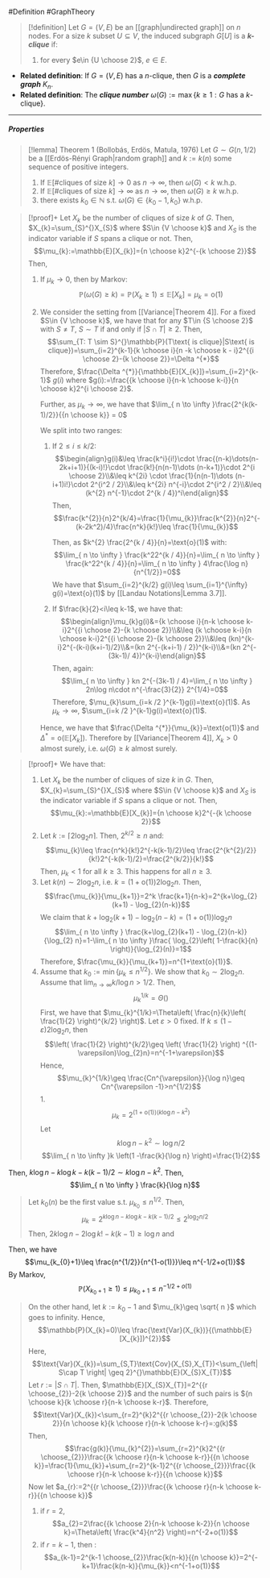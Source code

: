 #Definition #GraphTheory 

> [!definition]
> Let $G=(V,E)$ be an [[graph|undirected graph]] on $n$ nodes. For a size $k$ subset $U\subseteq V$, the induced subgraph $G[U]$ is a ***$k$-clique*** if:
> 1. for every $e\in {U \choose 2}$, $e\in E$.

- **Related definition**: If $G=(V,E)$ has a $n$-clique, then $G$ is a ***complete graph*** $K_{n}$. 
- **Related definition**: The ***clique number*** $\omega(G):=\max \{ k\geq 1:G\text{ has a }k\text{-clique}  \}$.
---
##### Properties

> [!lemma] Theorem 1 (Bollobás, Erdös, Matula, 1976)
> Let $G \sim G(n,1 / 2)$ be a [[Erdös-Rényi Graph|random graph]] and $k:=k(n)$ some sequence of positive integers.
> 1. If $\mathbb{E}[\#\text{cliques of size }k]\to 0$ as $n\to \infty$, then $\omega(G)< k$ w.h.p.
> 2. If $\mathbb{E}[\#\text{cliques of size }k]\to \infty$ as $n\to \infty$, then $\omega(G)\geq k$ w.h.p.
> 4. there exists $k_0\in \mathbb{N}$ s.t. $\omega(G)\in \{k_{0}-1,k_{0}\}$ w.h.p.

> [!proof]+
> Let $X_{k}$ be the number of cliques of size $k$ of $G$. Then, $X_{k}=\sum_{S}^{}X_{S}$ where $S\in {V \choose k}$ and $X_{S}$ is the indicator variable if $S$ spans a clique or not. Then,$$\mu_{k}:=\mathbb{E}[X_{k}]={n \choose k}2^{-{k \choose 2}}$$
> Then, 
> 1. If $\mu_{k}\to 0$, then by Markov: $$\mathbb{P}(\omega(G)\geq k)=\mathbb{P}(X_{k}\geq 1)\leq \mathbb{E}[X_{k}]=\mu_{k}=\text{o}(1)$$
> 2. We consider the setting from [[Variance|Theorem 4]]. For a fixed $S\in {V \choose k}$, we have that for any $T\in {S \choose 2}$ with $S\neq T$, $S \sim T$ if and only if $\left| S\cap T \right|\geq 2$. Then, $$\sum_{T: T \sim S}^{}\mathbb{P}(T\text{ is clique}|S\text{ is clique})=\sum_{i=2}^{k-1}{k \choose i}{n -k \choose k - i}2^{{i \choose 2}-{k \choose 2}}=\Delta ^{*}$$Therefore, $\frac{\Delta ^{*}}{\mathbb{E}[X_{k}]}=\sum_{i=2}^{k-1}$ $g(i)$ where $g(i):=\frac{{k \choose i}{n-k \choose k-i}}{n \choose k}2^{i \choose 2}$. 
>    
>    Further, as $\mu_{k}\to \infty$, we have that $\lim_{ n \to \infty }\frac{2^{k(k-1)/2}}{{n \choose k}} = 0$
>    
>    We split into two ranges:
>    1. If $2\leq i\leq k / 2$: $$\begin{align}g(i)&\leq \frac{k^i}{i!}\cdot \frac{(n-k)\dots(n-2k+i+1)}{(k-i)!}\cdot \frac{k!}{n(n-1)\dots (n-k+1)}\cdot 2^{i \choose 2}\\&\leq k^{2i} \cdot  \frac{1}{n(n-1)\dots (n-i+1)i!}\cdot 2^{i^2 / 2}\\&\leq  k^{2i} n^{-i}\cdot 2^{i^2 / 2}\\&\leq  (k^{2} n^{-1}\cdot 2^{k / 4})^i\end{align}$$Then, $$\frac{k^{2}}{n}2^{k/4}=\frac{1}{\mu_{k}}\frac{k^{2}}{n}2^{-(k-2k^2)/4}\frac{n^k}{k!}\leq \frac{1}{\mu_{k}}$$
>       
>       Then, as $k^{2} \frac{2^{k / 4}}{n}=\text{o}(1)$ with:$$\lim_{ n \to \infty } \frac{k^22^{k / 4}}{n}=\lim_{ n \to \infty } \frac{k^22^{k / 4}}{n}=\lim_{ n \to \infty } 4\frac{\log n}{n^{1/2}}=0$$We have that $\sum_{i=2}^{k/2} g(i)\leq \sum_{i=1}^{\infty} g(i)=\text{o}(1)$ by [[Landau Notations|Lemma 3.7]].
>    2. If $\frac{k}{2}<i\leq k-1$, we have that: $$\begin{align}\mu_{k}g(i)&={k \choose i}{n-k \choose k-i}2^{{i \choose 2}-{k \choose 2}}\\&\leq {k \choose k-i}{n \choose k-i}2^{{i \choose 2}-{k \choose 2}}\\&\leq (kn)^{k-i}2^{-(k-i)(k+i-1)/2}\\&=(kn 2^{-(k+i-1) / 2})^{k-i}\\&=(kn 2^{-(3k-1)/ 4})^{k-i}\end{align}$$Then, again: $$\lim_{ n \to \infty } kn 2^{-(3k-1) / 4}=\lim_{ n \to \infty } 2n\log n\cdot  n^{-\frac{3}{2}} 2^{1/4}=0$$ Therefore, $\mu_{k}\sum_{i=k /2 }^{k-1}g(i)=\text{o}(1)$. As $\mu_{k}\to \infty$, $\sum_{i=k /2 }^{k-1}g(i)=\text{o}(1)$.
>   
> 	 Hence, we have that  $\frac{\Delta ^{*}}{\mu_{k}}=\text{o(1)}$ and $\Delta ^{*}=\text{o}(\mathbb{E}[X_{k}])$. Therefore by [[Variance|Theorem 4]], $X_{k}>0$ almost surely, i.e. $\omega(G)\geq k$ almost surely.
> 

> [!proof]+
> We have that:
> 1. Let $X_{k}$ be the number of cliques of size $k$ in $G$. Then, $X_{k}=\sum_{S}^{}X_{S}$ where $S\in {V \choose k}$ and $X_{S}$ is the indicator variable if $S$ spans a clique or not. Then,$$\mu_{k}:=\mathbb{E}[X_{k}]={n \choose k}2^{-{k \choose 2}}$$
> 2. Let $k:=\left\lceil2 \log_{2}n\right\rceil$. Then, $2^{k / 2}\geq n$ and: $$\mu_{k}\leq \frac{n^k}{k!}2^{-k(k-1)/2}\leq \frac{2^{k^{2}/2}}{k!}2^{-k(k-1)/2}=\frac{2^{k/2}}{k!}$$Then, $\mu_{k}<1$ for all $k\geq 3$. This happens for all $n\geq 3$.
> 3. Let $k(n) \sim 2 \log_{2}n$, i.e. $k=(1+\text{o}(1))2\log_{2} n$. Then, $$\frac{\mu_{k}}{\mu_{k+1}}=2^k \frac{k+1}{n-k}=2^{k+\log_{2}(k+1) - \log_{2}(n-k)}$$We claim that $k+\log_{2}(k+1) - \log_{2}(n-k)=(1+\text{o}(1))\log_{2}n$
> 	$$\lim_{ n \to \infty } \frac{k+\log_{2}(k+1) - \log_{2}(n-k)}{\log_{2} n}=1-\lim_{ n \to \infty }\frac{ \log_{2}\left(  1-\frac{k}{n}  \right)}{\log_{2}(n)}=1$$Therefore, $\frac{\mu_{k}}{\mu_{k+1}}=n^{1+\text{o}(1)}$.
> 4. Assume that $k_{0}:=\min\{ \mu_{k}\leq n^{1/2} \}$. We show that $k_{0} \sim 2 \log_{2}n$. Assume that $\lim_{ n \to \infty }k/\log n>1/2$. Then, $$\mu_{k}^{1/k}=\Theta \left(  \right) $$
>    First, we have that $\mu_{k}^{1/k}=\Theta\left( \frac{n}{k}\left( \frac{1}{2} \right)^{k/2} \right)$. Let $\varepsilon>0$ fixed. If $k\leq (1-\varepsilon)2 \log_{2} n$, then $$\left( \frac{1}{2} \right)^{k/2}\geq \left( \frac{1}{2} \right) ^{(1-\varepsilon)\log_{2}n}=n^{-1+\varepsilon}$$Hence, $$\mu_{k}^{1/k}\geq \frac{Cn^{\varepsilon}}{\log n}\geq Cn^{\varepsilon -1}>n^{1/2}$$
> 	  1. 
>    $$\mu_{k}=  2^{(1+\text{o}(1))(k \log n-k^{2})}$$
> Let $$k\log n-k^{2} \sim \log n / 2$$$$\lim_{ n \to \infty }k \left(1 -\frac{k}{\log n} \right)=\frac{1}{2}$$
>    
 Then, $k\log n-k \log k-k(k-1) / 2\sim k \log n-k^{2}$. Then, $$\lim_{ n \to \infty } \frac{k}{\log n}$$
>    
>    Let $k_{0}(n)$ be the first value s.t. $\mu_{k_{0}}\leq n^{1/2}$. Then, $$\mu_{k}=2^{k\log {n}-k\log k-k(k-1) / 2}\leq 2^{\log_{2}n/2}$$Then, $2k\log n-2\log k!-k(k-1)\geq  \log n$ and 
>    
 Then, we have $$\mu_{k_{0}+1}\leq \frac{n^{1/2}}{n^{1-o(1)}}\leq n^{-1/2+o(1)}$$By Markov, $$\mathbb{P}(X_{k_{0}+1}\geq 1)\leq \mu_{k_{0}+1}\leq n^{-1/2+o(1)}$$
> On the other hand, let $k:=k_{0}-1$ and $\mu_{k}\geq \sqrt{ n }$ which goes to infinity. Hence, $$\mathbb{P}(X_{k}=0)\leq \frac{\text{Var}(X_{k})}{(\mathbb{E}[X_{k}])^{2}}$$Here, $$\text{Var}(X_{k})=\sum_{S,T}\text{Cov}(X_{S},X_{T})<\sum_{\left| S\cap T \right| \geq 2}^{}\mathbb{E}(X_{S}X_{T})$$
> Let $r:=\left| S\cap T \right|$. Then, $\mathbb{E}[X_{S}X_{T}]=2^{{r \choose_{2}}-2{k \choose 2}}$ and the number of such pairs is ${n \choose k}{k \choose r}{n-k \choose k-r}$. Therefore, $$\text{Var}(X_{k})<\sum_{r=2}^{k}2^{{r \choose_{2}}-2{k \choose 2}}{n \choose k}{k \choose r}{n-k \choose k-r}=:g(k)$$Then, $$\frac{g(k)}{\mu_{k}^{2}}=\sum_{r=2}^{k}2^{{r \choose_{2}}}\frac{{k \choose r}{n-k \choose k-r}}{{n \choose k}}=\frac{1}{\mu_{k}}+\sum_{r=2}^{k-1}2^{{r \choose_{2}}}\frac{{k \choose r}{n-k \choose k-r}}{{n \choose k}}$$Now let $a_{r}:=2^{{r \choose_{2}}}\frac{{k \choose r}{n-k \choose k-r}}{{n \choose k}}$
> 1. if $r=2$, $$a_{2}=2\frac{{k \choose 2}{n-k \choose k-2}}{n \choose k}=\Theta\left( \frac{k^4}{n^2} \right)=n^{-2+o(1)}$$
> 2. if $r=k-1$, then : $$a_{k-1}=2^{k-1 \choose_{2}}\frac{k(n-k)}{{n \choose k}}=2^{-k+1}\frac{k(n-k)}{\mu_{k}}<n^{-1+o(1)}$$
